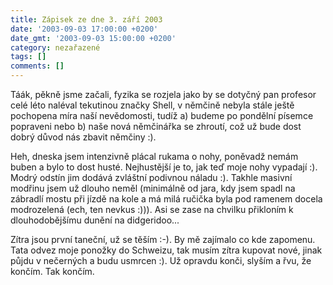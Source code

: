 ```yaml
---
title: Zápisek ze dne 3. září 2003
date: '2003-09-03 17:00:00 +0200'
date_gmt: '2003-09-03 15:00:00 +0200'
category: nezařazené
tags: []
comments: []
---
```

<p>Táák, pěkně jsme začali, fyzika se rozjela jako by se dotyčný pan profesor celé léto naléval tekutinou značky  Shell, v němčině nebyla stále ještě pochopena míra naší nevědomosti, tudíž a) budeme po pondělní písemce popraveni  nebo b) naše nová němčinářka se zhroutí, což už bude dost dobrý důvod nás zbavit němčiny :).</p>
<p>Heh, dneska jsem intenzivně plácal rukama o nohy, poněvadž nemám buben a bylo to dost husté. Nejhustější je  to, jak teď moje nohy vypadají :). Modrý odstín jim dodává zvláštní podivnou náladu :). Takhle masivní modřinu  jsem už dlouho neměl (minimálně od jara, kdy jsem spadl na zábradlí mostu při jízdě na kole a má milá ručička  byla pod ramenem docela modrozelená (ech, ten nevkus :))). Asi se zase na chvilku přikloním k dlouhodobějšímu  dunění na didgeridoo...</p>
<p>Zítra jsou první taneční, už se těším :-). By mě zajímalo co kde zapomenu. Tata odvez moje ponožky do  Schweizu, tak musím zítra kupovat nové, jinak půjdu v nečerných a budu usmrcen :). Už opravdu konči,  slyším a řvu, že končím. Tak končím.</p>
